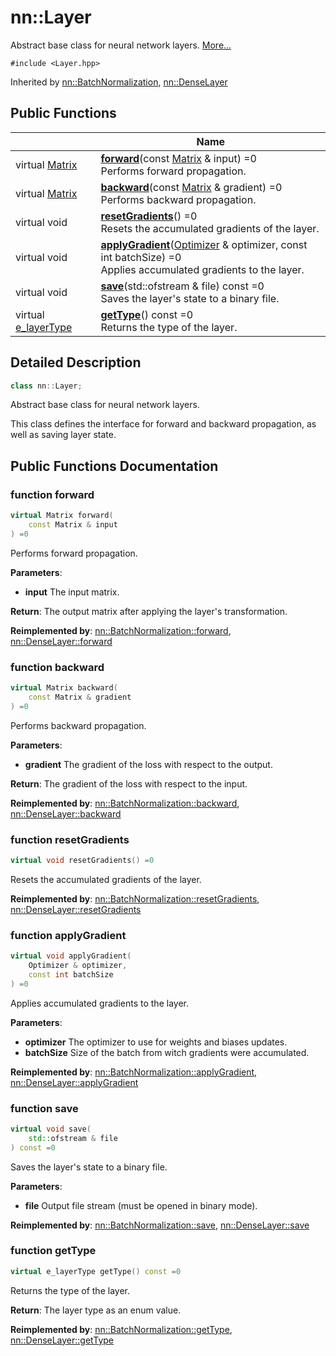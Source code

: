 # nn::Layer



Abstract base class for neural network layers.  [More...](#detailed-description)


`#include <Layer.hpp>`

Inherited by [nn::BatchNormalization](classnn_1_1_batch_normalization.md), [nn::DenseLayer](classnn_1_1_dense_layer.md)

## Public Functions

|                | Name           |
| -------------- | -------------- |
| virtual [Matrix](classnn_1_1_matrix.md) | **[forward](classnn_1_1_layer.md#function-forward)**(const [Matrix](classnn_1_1_matrix.md) & input) =0<br>Performs forward propagation.  |
| virtual [Matrix](classnn_1_1_matrix.md) | **[backward](classnn_1_1_layer.md#function-backward)**(const [Matrix](classnn_1_1_matrix.md) & gradient) =0<br>Performs backward propagation.  |
| virtual void | **[resetGradients](classnn_1_1_layer.md#function-resetgradients)**() =0<br>Resets the accumulated gradients of the layer.  |
| virtual void | **[applyGradient](classnn_1_1_layer.md#function-applygradient)**([Optimizer](classnn_1_1_optimizer.md) & optimizer, const int batchSize) =0<br>Applies accumulated gradients to the layer.  |
| virtual void | **[save](classnn_1_1_layer.md#function-save)**(std::ofstream & file) const =0<br>Saves the layer's state to a binary file.  |
| virtual [e_layerType](../Namespaces/namespacenn.md#enum-e_layertype) | **[getType](classnn_1_1_layer.md#function-gettype)**() const =0<br>Returns the type of the layer.  |

## Detailed Description

```cpp
class nn::Layer;
```

Abstract base class for neural network layers. 

This class defines the interface for forward and backward propagation, as well as saving layer state.

## Public Functions Documentation

### function forward

```cpp
virtual Matrix forward(
    const Matrix & input
) =0
```

Performs forward propagation. 

**Parameters**: 

  * **input** The input matrix. 


**Return**: The output matrix after applying the layer's transformation. 

**Reimplemented by**: [nn::BatchNormalization::forward](classnn_1_1_batch_normalization.md#function-forward), [nn::DenseLayer::forward](classnn_1_1_dense_layer.md#function-forward)


### function backward

```cpp
virtual Matrix backward(
    const Matrix & gradient
) =0
```

Performs backward propagation. 

**Parameters**: 

  * **gradient** The gradient of the loss with respect to the output. 


**Return**: The gradient of the loss with respect to the input. 

**Reimplemented by**: [nn::BatchNormalization::backward](classnn_1_1_batch_normalization.md#function-backward), [nn::DenseLayer::backward](classnn_1_1_dense_layer.md#function-backward)


### function resetGradients

```cpp
virtual void resetGradients() =0
```

Resets the accumulated gradients of the layer. 

**Reimplemented by**: [nn::BatchNormalization::resetGradients](classnn_1_1_batch_normalization.md#function-resetgradients), [nn::DenseLayer::resetGradients](classnn_1_1_dense_layer.md#function-resetgradients)


### function applyGradient

```cpp
virtual void applyGradient(
    Optimizer & optimizer,
    const int batchSize
) =0
```

Applies accumulated gradients to the layer. 

**Parameters**: 

  * **optimizer** The optimizer to use for weights and biases updates. 
  * **batchSize** Size of the batch from witch gradients were accumulated. 


**Reimplemented by**: [nn::BatchNormalization::applyGradient](classnn_1_1_batch_normalization.md#function-applygradient), [nn::DenseLayer::applyGradient](classnn_1_1_dense_layer.md#function-applygradient)


### function save

```cpp
virtual void save(
    std::ofstream & file
) const =0
```

Saves the layer's state to a binary file. 

**Parameters**: 

  * **file** Output file stream (must be opened in binary mode). 


**Reimplemented by**: [nn::BatchNormalization::save](classnn_1_1_batch_normalization.md#function-save), [nn::DenseLayer::save](classnn_1_1_dense_layer.md#function-save)


### function getType

```cpp
virtual e_layerType getType() const =0
```

Returns the type of the layer. 

**Return**: The layer type as an enum value. 

**Reimplemented by**: [nn::BatchNormalization::getType](classnn_1_1_batch_normalization.md#function-gettype), [nn::DenseLayer::getType](classnn_1_1_dense_layer.md#function-gettype)
